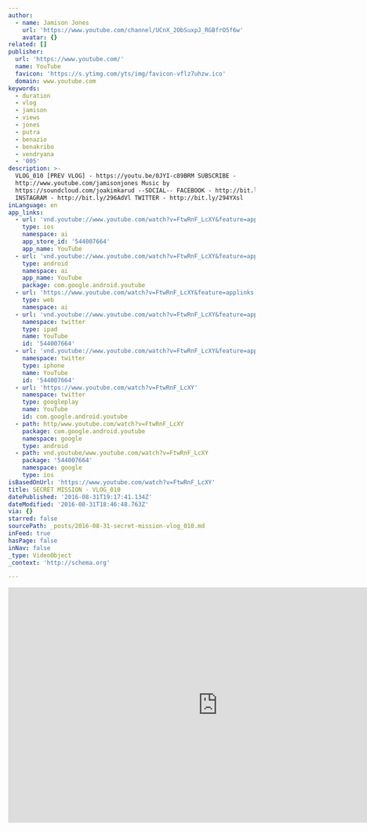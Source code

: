 ```yaml
---
author:
  - name: Jamison Jones
    url: 'https://www.youtube.com/channel/UCnX_2ObSuxpJ_RGBfrO5f6w'
    avatar: {}
related: []
publisher:
  url: 'https://www.youtube.com/'
  name: YouTube
  favicon: 'https://s.ytimg.com/yts/img/favicon-vflz7uhzw.ico'
  domain: www.youtube.com
keywords:
  - duration
  - vlog
  - jamison
  - views
  - jones
  - putra
  - benazio
  - benakribo
  - vendryana
  - '005'
description: >-
  VLOG_010 [PREV VLOG] - https://youtu.be/0JYI-c89BRM SUBSCRIBE -
  http://www.youtube.com/jamisonjones Music by
  https://soundcloud.com/joakimkarud --SOCIAL-- FACEBOOK - http://bit.ly/296zOSW
  INSTAGRAM - http://bit.ly/296AdVl TWITTER - http://bit.ly/294YXsl
inLanguage: en
app_links:
  - url: 'vnd.youtube://www.youtube.com/watch?v=FtwRnF_LcXY&feature=applinks'
    type: ios
    namespace: ai
    app_store_id: '544007664'
    app_name: YouTube
  - url: 'vnd.youtube://www.youtube.com/watch?v=FtwRnF_LcXY&feature=applinks'
    type: android
    namespace: ai
    app_name: YouTube
    package: com.google.android.youtube
  - url: 'https://www.youtube.com/watch?v=FtwRnF_LcXY&feature=applinks'
    type: web
    namespace: ai
  - url: 'vnd.youtube://www.youtube.com/watch?v=FtwRnF_LcXY&feature=applinks'
    namespace: twitter
    type: ipad
    name: YouTube
    id: '544007664'
  - url: 'vnd.youtube://www.youtube.com/watch?v=FtwRnF_LcXY&feature=applinks'
    namespace: twitter
    type: iphone
    name: YouTube
    id: '544007664'
  - url: 'https://www.youtube.com/watch?v=FtwRnF_LcXY'
    namespace: twitter
    type: googleplay
    name: YouTube
    id: com.google.android.youtube
  - path: http/www.youtube.com/watch?v=FtwRnF_LcXY
    package: com.google.android.youtube
    namespace: google
    type: android
  - path: vnd.youtube/www.youtube.com/watch?v=FtwRnF_LcXY
    package: '544007664'
    namespace: google
    type: ios
isBasedOnUrl: 'https://www.youtube.com/watch?v=FtwRnF_LcXY'
title: SECRET MISSION - VLOG_010
datePublished: '2016-08-31T19:17:41.134Z'
dateModified: '2016-08-31T18:46:48.763Z'
via: {}
starred: false
sourcePath: _posts/2016-08-31-secret-mission-vlog_010.md
inFeed: true
hasPage: false
inNav: false
_type: VideoObject
_context: 'http://schema.org'

---
```

<iframe src="https://cdn.embedly.com/widgets/media.html?src=https%3A%2F%2Fwww.youtube.com%2Fembed%2FFtwRnF_LcXY%3Ffeature%3Doembed&amp;url=http%3A%2F%2Fwww.youtube.com%2Fwatch%3Fv%3DFtwRnF_LcXY&amp;image=https%3A%2F%2Fi.ytimg.com%2Fvi%2FFtwRnF_LcXY%2Fhqdefault.jpg&amp;key=b7d04c9b404c499eba89ee7072e1c4f7&amp;type=text%2Fhtml&amp;schema=youtube" width="854" height="480" scrolling="no" frameborder="0" allowfullscreen="" style=""></iframe>